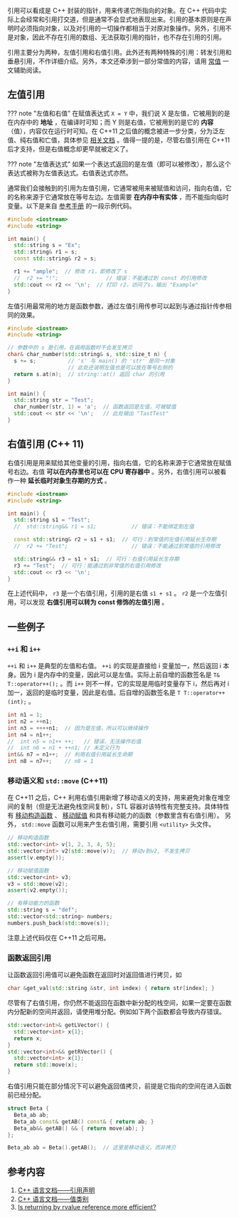 引用可以看成是 C++ 封装的指针，用来传递它所指向的对象。在 C++ 代码中实际上会经常和引用打交道，但是通常不会显式地表现出来。引用的基本原则是在声明时必须指向对象，以及对引用的一切操作都相当于对原对象操作。另外，引用不是对象，因此不存在引用的数组、无法获取引用的指针，也不存在引用的引用。

引用主要分为两种，左值引用和右值引用。此外还有两种特殊的引用：转发引用和垂悬引用，不作详细介绍。另外，本文还牵涉到一部分常值的内容，请用 [常值](./const.md) 一文辅助阅读。

## 左值引用

??? note "左值和右值"
    在赋值表达式 `X = Y` 中，我们说 X 是左值，它被用到的是在内存中的 **地址** ，在编译时可知；而 Y 则是右值，它被用到的是它的 **内容** （值），内容仅在运行时可知。在 C++11 之后值的概念被进一步分类，分为泛左值、纯右值和亡值，具体参见 [相关文档](https://zh.cppreference.com/w/cpp/language/value_category) 。值得一提的是，尽管右值引用在 C++11 后才支持，但是右值概念却更早就被定义了。

??? note "左值表达式"
    如果一个表达式返回的是左值（即可以被修改），那么这个表达式被称为左值表达式。右值表达式亦然。

通常我们会接触到的引用为左值引用，它通常被用来被赋值和访问，指向右值，它的名称来源于它通常放在等号左边。左值需要 **在内存中有实体** ，而不能指向临时变量。以下是来自 [参考手册](https://zh.cppreference.com/w/cpp/language/reference) 的一段示例代码。

```cpp
#include <iostream>
#include <string>

int main() {
  std::string s = "Ex";
  std::string& r1 = s;
  const std::string& r2 = s;

  r1 += "ample";  // 修改 r1，即修改了 s
  //  r2 += "!";               // 错误：不能通过到 const 的引用修改
  std::cout << r2 << '\n';  // 打印 r2，访问了s，输出 "Example"
}
```

左值引用最常用的地方是函数参数，通过左值引用传参可以起到与通过指针传参相同的效果。

```cpp
#include <iostream>
#include <string>

// 参数中的 s 是引用，在调用函数时不会发生拷贝
char& char_number(std::string& s, std::size_t n) {
  s += s;          // 's' 与 main() 的 'str' 是同一对象
                   // 此处还说明左值也是可以放在等号右侧的
  return s.at(n);  // string::at() 返回 char 的引用
}

int main() {
  std::string str = "Test";
  char_number(str, 1) = 'a';  // 函数返回是左值，可被赋值
  std::cout << str << '\n';   // 此处输出 "TastTest"
}
```

## 右值引用 (C++ 11)

右值引用是用来赋给其他变量的引用，指向右值，它的名称来源于它通常放在赋值号右边。右值 **可以在内存里也可以在 CPU 寄存器中** 。另外，右值引用可以被看作一种 **延长临时对象生存期的方式** 。

```cpp
#include <iostream>
#include <string>

int main() {
  std::string s1 = "Test";
  //  std::string&& r1 = s1;           // 错误：不能绑定到左值

  const std::string& r2 = s1 + s1;  // 可行：到常值的左值引用延长生存期
  //  r2 += "Test";                    // 错误：不能通过到常值的引用修改

  std::string&& r3 = s1 + s1;  // 可行：右值引用延长生存期
  r3 += "Test";  // 可行：能通过到非常值的右值引用修改
  std::cout << r3 << '\n';
}
```

在上述代码中， `r3` 是一个右值引用，引用的是右值 `s1 + s1` 。 `r2` 是一个左值引用，可以发现 **右值引用可以转为 const 修饰的左值引用** 。

## 一些例子

###  `++i` 和 `i++` 

 `++i` 和 `i++` 是典型的左值和右值。 `++i` 的实现是直接给 i 变量加一，然后返回 i 本身。因为 i 是内存中的变量，因此可以是左值。实际上前自增的函数签名是 `T& T::operator++();` 。而 `i++` 则不一样，它的实现是用临时变量存下 i，然后再对 i 加一，返回的是临时变量，因此是右值。后自增的函数签名是 `T T::operator++(int);` 。

```cpp
int n1 = 1;
int n2 = ++n1;
int n3 = ++++n1;  // 因为是左值，所以可以继续操作
int n4 = n1++;
//  int n5 = n1++ ++;   // 错误，无法操作右值
//  int n6 = n1 + ++n1; // 未定义行为
int&& n7 = n1++;  // 利用右值引用延长生命期
int n8 = n7++;    // n8 = 1
```

### 移动语义和 `std::move` (C++11)

在 C++11 之后，C++ 利用右值引用新增了移动语义的支持，用来避免对象在堆空间的复制（但是无法避免栈空间复制），STL 容器对该特性有完整支持。具体特性有 [移动构造函数](https://zh.cppreference.com/w/cpp/language/move_constructor) 、 [移动赋值](https://zh.cppreference.com/w/cpp/language/move_assignment) 和具有移动能力的函数（参数里含有右值引用）。
另外， `std::move` 函数可以用来产生右值引用，需要引用 `<utility>` 头文件。

```cpp
// 移动构造函数
std::vector<int> v{1, 2, 3, 4, 5};
std::vector<int> v2(std::move(v));  // 移动v到v2, 不发生拷贝
assert(v.empty());

// 移动赋值函数
std::vector<int> v3;
v3 = std::move(v2);
assert(v2.empty());

// 有移动能力的函数
std::string s = "def";
std::vector<std::string> numbers;
numbers.push_back(std::move(s));
```

注意上述代码仅在 C++11 之后可用。

### 函数返回引用

让函数返回引用值可以避免函数在返回时对返回值进行拷贝，如

```cpp
char &get_val(std::string &str, int index) { return str[index]; }
```

尽管有了右值引用，你仍然不能返回在函数中新分配的栈空间，如果一定要在函数内分配新的空间并返回，请使用堆分配。例如如下两个函数都会导致内存错误。

```cpp
std::vector<int>& getLVector() {
  std::vector<int> x{1};
  return x;
}
std::vector<int>&& getRVector() {
  std::vector<int> x{1};
  return std::move(x);
}
```

右值引用只能在部分情况下可以避免返回值拷贝，前提是它指向的空间在进入函数前已经分配。

```cpp
struct Beta {
  Beta_ab ab;
  Beta_ab const& getAB() const& { return ab; }
  Beta_ab&& getAB() && { return move(ab); }
};

Beta_ab ab = Beta().getAB();  // 这里是移动语义，而非拷贝
```

## 参考内容

1.   [C++ 语言文档——引用声明](https://zh.cppreference.com/w/cpp/language/reference) 
2.   [C++ 语言文档——值类别](https://zh.cppreference.com/w/cpp/language/value_category) 
3.   [Is returning by rvalue reference more efficient?](https://stackoverflow.com/questions/1116641/is-returning-by-rvalue-reference-more-efficient) 
